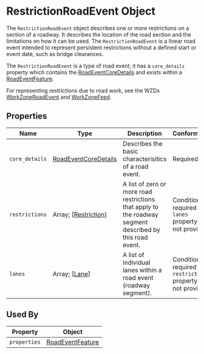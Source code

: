 # RestrictionRoadEvent Object
The `RestrictionRoadEvent` object describes one or more restrictions on a section of a roadway. It describes the location of the road section and the limitations on how it can be used. The `RestrictionRoadEvent` is a linear road event intended to represent persistent restrictions without a defined start or event date, such as bridge clearances. 

The `RestrictionRoadEvent` is a type of road event; it has a `core_details` property which contains the [RoadEventCoreDetails](/spec-content/objects/RoadEventCoreDetails.md) and exists within a [RoadEventFeature](/spec-content/objects/RoadEventFeature.md).

For representing restrictions due to road work, see the WZDx [WorkZoneRoadEvent](https://github.com/usdot-jpo-ode/wzdx/blob/main//spec-content/objects/WorkZoneRoadEvent.md) and [WorkZoneFeed](https://github.com/usdot-jpo-ode/wzdx/blob/main//spec-content/objects/WorkZoneFeed.md).

## Properties
Name | Type | Description | Conformance | Notes
--- | --- | --- | --- | ---
`core_details` | [RoadEventCoreDetails](/spec-content/objects/RoadEventCoreDetails.md) | Describes the basic characterisitics of a road event.  | Required |
`restrictions` | Array; [[Restriction](/spec-content/objects/Restriction.md)] | A list of zero or more road restrictions that apply to the roadway segment described by this road event. | Conditional: required if `lanes` property is not provided. | Restrictions can also be provided on an individual lane.
`lanes` | Array; \[[Lane](/spec-content/objects/Lane.md)\] | A list of individual lanes within a road event (roadway segment). | Conditional: required if `restrictions` property is not provided. | Please see [Business Rule](/Creating_a_WZDx_Feed.md#business-rules) #2.

## Used By
Property | Object
--- | ---
`properties` | [RoadEventFeature](/spec-content/objects/RoadEventFeature.md)

